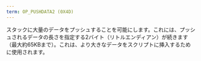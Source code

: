 ```yaml
---
term: OP_PUSHDATA2 (0X4D)
---
```


スタックに大量のデータをプッシュすることを可能にします。これには、プッシュされるデータの長さを指定する2バイト（リトルエンディアン）が続きます（最大約65KBまで）。これは、より大きなデータをスクリプトに挿入するために使用されます。